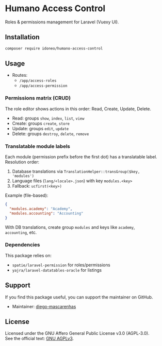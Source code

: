# Humano Access Control

Roles & permissions management for Laravel (Vuexy UI).

## Installation

```bash
composer require idoneo/humano-access-control
```

## Usage

- Routes:
  - `/app/access-roles`
  - `/app/access-permission`

### Permissions matrix (CRUD)

The role editor shows actions in this order: Read, Create, Update, Delete.

- Read: groups `show`, `index`, `list`, `view`
- Create: groups `create`, `store`
- Update: groups `edit`, `update`
- Delete: groups `destroy`, `delete`, `remove`

### Translatable module labels

Each module (permission prefix before the first dot) has a translatable label. Resolution order:

1) Database translations via `TranslationHelper::transGroup($key, 'modules')`
2) Language files (`lang/<locale>.json`) with key `modules.<key>`
3) Fallback: `ucfirst(<key>)`

Example (file-based):

```json
{
  "modules.academy": "Academy",
  "modules.accounting": "Accounting"
}
```

With DB translations, create group `modules` and keys like `academy`, `accounting`, etc.

### Dependencies

This package relies on:

- `spatie/laravel-permission` for roles/permissions
- `yajra/laravel-datatables-oracle` for listings


## Support

If you find this package useful, you can support the maintainer on GitHub.

- Maintainer: [diego-mascarenhas](https://github.com/diego-mascarenhas)

## License

Licensed under the GNU Affero General Public License v3.0 (AGPL‑3.0). See the official text: [GNU AGPLv3](https://www.gnu.org/licenses/agpl-3.0.html).
